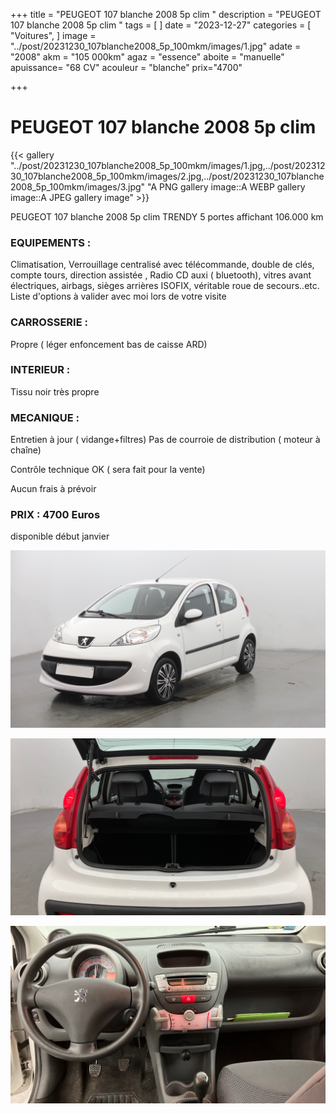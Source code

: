 +++
title = "PEUGEOT 107 blanche 2008 5p clim "
description = "PEUGEOT 107 blanche 2008 5p clim  "
tags = [
]
date = "2023-12-27"
categories = [
    "Voitures",
]
image = "../post/20231230_107blanche2008_5p_100mkm/images/1.jpg"
adate = "2008"
akm = "105 000km"
agaz = "essence"
aboite = "manuelle"
apuissance= "68 CV"
acouleur = "blanche"
prix="4700"

+++

# PEUGEOT 107 blanche 2008 5p clim

{{< gallery  "../post/20231230_107blanche2008_5p_100mkm/images/1.jpg,../post/20231230_107blanche2008_5p_100mkm/images/2.jpg,../post/20231230_107blanche2008_5p_100mkm/images/3.jpg" "A PNG gallery image::A WEBP gallery image::A JPEG gallery image" >}}
 


PEUGEOT 107 blanche 2008 5p clim TRENDY 5 portes affichant 106.000 km


### EQUIPEMENTS :
Climatisation, Verrouillage centralisé avec télécommande, double de clés, compte tours, direction assistée , Radio CD auxi ( bluetooth), vitres avant électriques, airbags, sièges arrières ISOFIX, véritable roue de secours..etc.
Liste d'options à valider avec moi lors de votre visite


### CARROSSERIE :
Propre ( léger enfoncement bas de caisse ARD)


### INTERIEUR :
Tissu noir très propre

### MECANIQUE :
Entretien à jour ( vidange+filtres)
Pas de courroie de distribution ( moteur à chaîne)


Contrôle technique OK ( sera fait pour la vente)

Aucun frais à prévoir


### PRIX : 4700 Euros

disponible début janvier


<!-- more -->


![](images/1.jpg)

![](images/2.jpg)

![](images/3.jpg)

